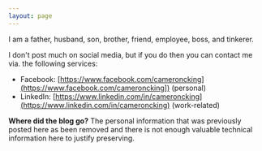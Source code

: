 ```yaml
---
layout: page
---
```


I am a father, husband, son, brother, friend, employee, boss, and tinkerer.

I don't post much on social media, but if you do then you can contact me via.
the following services:

- Facebook: [https://www.facebook.com/cameroncking](https://www.facebook.com/cameroncking]) (personal)
- LinkedIn: [https://www.linkedin.com/in/cameroncking](https://www.linkedin.com/in/cameroncking) (work-related)

**Where did the blog go?**  The personal information that was previously posted 
here as been removed and there is not enough valuable technical information here
to justify preserving.



